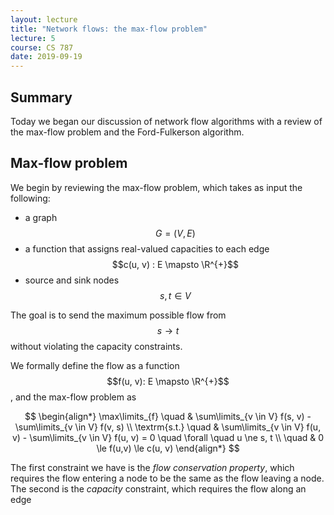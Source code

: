 ```yaml
---
layout: lecture
title: "Network flows: the max-flow problem"
lecture: 5
course: CS 787
date: 2019-09-19
---
```

## Summary

Today we began our discussion of network flow algorithms with a review of the
max-flow problem and the Ford-Fulkerson algorithm.

$$
%% Latex helpers
\newcommand{\norm}[1]{\left\lVert{#1}\right\rVert}
\newcommand{\card}[1]{\left\vert{#1}\right\vert}
\newcommand{\R}{\mathbb{R}}
\newcommand{\L}{\mathcal{L}}
\newcommand{\O}{\mathcal{O}}
\newcommand{\E}{\mathrm{E}}
\newcommand{\Var}{\mathrm{Var}}
\newcommand{\Cov}{\mathrm{Cov}}
\newcommand{\Col}{\mathrm{Col}}
\newcommand{\bigdot}{\boldsymbol{\cdot}}
$$


## Max-flow problem

We begin by reviewing the max-flow problem, which takes as input the following:
- a graph $$G = (V, E)$$
- a function that assigns real-valued capacities to each edge $$c(u, v) : E \mapsto \R^{+}$$
- source and sink nodes $$s, t \in V$$

The goal is to send the maximum possible flow from $$s \to t$$ without
violating the capacity constraints.

We formally define the flow as a function $$f(u, v): E \mapsto \R^{+}$$, and
the max-flow problem as

$$
\begin{align*}
\max\limits_{f} \quad & \sum\limits_{v \in V} f(s, v) - \sum\limits_{v \in V} f(v, s) \\
\textrm{s.t.} \quad & \sum\limits_{v \in V} f(u, v) - \sum\limits_{v \in V} f(u, v) = 0 \quad \forall \quad u \ne s, t \\
 \quad & 0 \le f(u,v) \le c(u, v)
\end{align*}
$$

The first constraint we have is the _flow conservation property_, which requires the flow entering a node to be the same as the flow leaving a node. The second is the _capacity_ constraint, which requires the flow along an edge 

